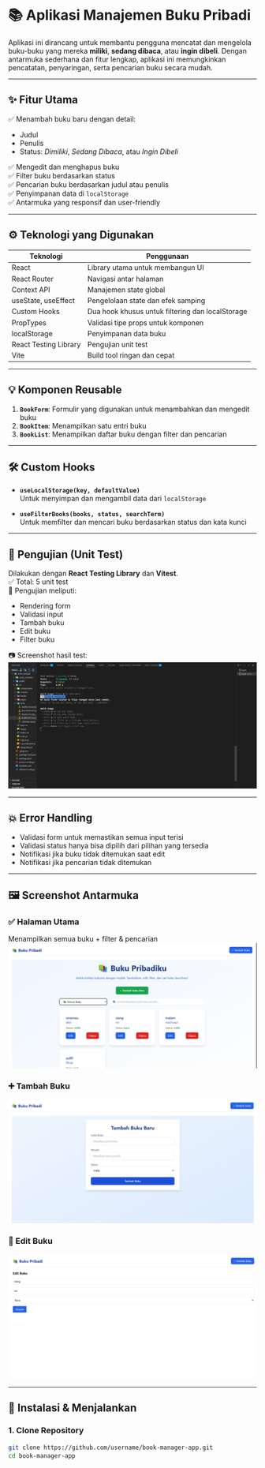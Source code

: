 # 📚 Aplikasi Manajemen Buku Pribadi

Aplikasi ini dirancang untuk membantu pengguna mencatat dan mengelola buku-buku yang mereka **miliki**, **sedang dibaca**, atau **ingin dibeli**. Dengan antarmuka sederhana dan fitur lengkap, aplikasi ini memungkinkan pencatatan, penyaringan, serta pencarian buku secara mudah.

---

## ✨ Fitur Utama

✅ Menambah buku baru dengan detail:
- Judul
- Penulis
- Status: *Dimiliki*, *Sedang Dibaca*, atau *Ingin Dibeli*

✅ Mengedit dan menghapus buku  
✅ Filter buku berdasarkan status  
✅ Pencarian buku berdasarkan judul atau penulis  
✅ Penyimpanan data di `localStorage`  
✅ Antarmuka yang responsif dan user-friendly  

---

## ⚙️ Teknologi yang Digunakan

| Teknologi              | Penggunaan                                               |
|------------------------|----------------------------------------------------------|
| React                  | Library utama untuk membangun UI                        |
| React Router           | Navigasi antar halaman                                   |
| Context API            | Manajemen state global                                   |
| useState, useEffect    | Pengelolaan state dan efek samping                      |
| Custom Hooks           | Dua hook khusus untuk filtering dan localStorage         |
| PropTypes              | Validasi tipe props untuk komponen                       |
| localStorage           | Penyimpanan data buku                                    |
| React Testing Library  | Pengujian unit test                                      |
| Vite                   | Build tool ringan dan cepat                              |

---

## 💡 Komponen Reusable

1. **`BookForm`**: Formulir yang digunakan untuk menambahkan dan mengedit buku  
2. **`BookItem`**: Menampilkan satu entri buku  
3. **`BookList`**: Menampilkan daftar buku dengan filter dan pencarian

---

## 🛠️ Custom Hooks

- **`useLocalStorage(key, defaultValue)`**  
  Untuk menyimpan dan mengambil data dari `localStorage`

- **`useFilterBooks(books, status, searchTerm)`**  
  Untuk memfilter dan mencari buku berdasarkan status dan kata kunci

---

## 🧪 Pengujian (Unit Test)

Dilakukan dengan **React Testing Library** dan **Vitest**.  
✅ Total: 5 unit test  
🧪 Pengujian meliputi:
- Rendering form
- Validasi input
- Tambah buku
- Edit buku
- Filter buku

📷 Screenshot hasil test:
![Test](public/hasiltest.png)  


---

## 💥 Error Handling

- Validasi form untuk memastikan semua input terisi
- Validasi status hanya bisa dipilih dari pilihan yang tersedia
- Notifikasi jika buku tidak ditemukan saat edit
- Notifikasi jika pencarian tidak ditemukan

---

## 🖼️ Screenshot Antarmuka

### ✅ Halaman Utama
Menampilkan semua buku + filter & pencarian  
![Home Screenshot](public/homebuku.png)

### ➕ Tambah Buku
![Add Book Screenshot](public/tambahbuku.png)

### 📝 Edit Buku
![Edit Book Screenshot](public/editbuku.png)

---

## 🚀 Instalasi & Menjalankan

### 1. Clone Repository
```bash
git clone https://github.com/username/book-manager-app.git
cd book-manager-app

